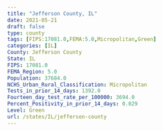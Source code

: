 ```yaml
---
title: "Jefferson County, IL"
date: 2021-05-21
draft: false
type: county
tags: [FIPS:17081.0,FEMA:5.0,Micropolitan,Green]
categories: [IL]
County: Jefferson County
State: IL
FIPS: 17081.0
FEMA_Region: 5.0
Population: 37684.0
NCHS_Urban_Rural_Classification: Micropolitan
Tests_in_prior_14_days: 1392.0
Fourteen_day_test_rate_per_100000: 3694.0
Percent_Positivity_in_prior_14_days: 0.029
Level: Green
url: /states/IL/jefferson-county
---
```




